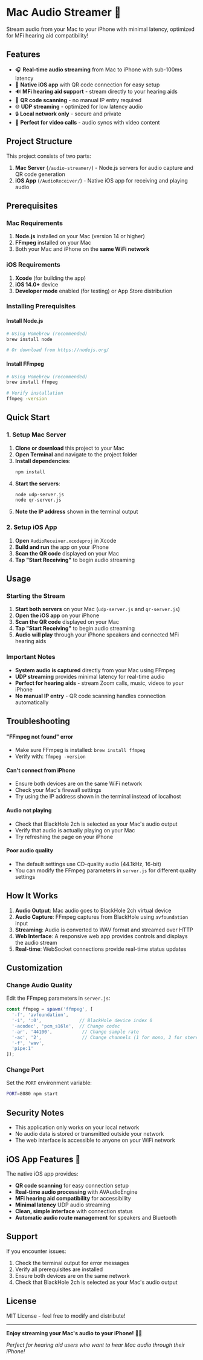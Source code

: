 # Mac Audio Streamer 🎵

Stream audio from your Mac to your iPhone with minimal latency, optimized for MFi hearing aid compatibility!

## Features

- 🎧 **Real-time audio streaming** from Mac to iPhone with sub-100ms latency
- 📱 **Native iOS app** with QR code connection for easy setup
- 🔊 **MFi hearing aid support** - stream directly to your hearing aids
- 🎯 **QR code scanning** - no manual IP entry required
- 🌐 **UDP streaming** - optimized for low latency audio
- 🔒 **Local network only** - secure and private
- 🚀 **Perfect for video calls** - audio syncs with video content

## Project Structure

This project consists of two parts:

1. **Mac Server** (`/audio-streamer/`) - Node.js servers for audio capture and QR code generation
2. **iOS App** (`/AudioReceiver/`) - Native iOS app for receiving and playing audio

## Prerequisites

### Mac Requirements
1. **Node.js** installed on your Mac (version 14 or higher)
2. **FFmpeg** installed on your Mac
3. Both your Mac and iPhone on the **same WiFi network**

### iOS Requirements
1. **Xcode** (for building the app)
2. **iOS 14.0+** device
3. **Developer mode** enabled (for testing) or App Store distribution

### Installing Prerequisites

#### Install Node.js
```bash
# Using Homebrew (recommended)
brew install node

# Or download from https://nodejs.org/
```

#### Install FFmpeg
```bash
# Using Homebrew (recommended)
brew install ffmpeg

# Verify installation
ffmpeg -version
```

## Quick Start

### 1. Setup Mac Server
1. **Clone or download** this project to your Mac
2. **Open Terminal** and navigate to the project folder
3. **Install dependencies**:
   ```bash
   npm install
   ```
4. **Start the servers**:
   ```bash
   node udp-server.js
   node qr-server.js
   ```
5. **Note the IP address** shown in the terminal output

### 2. Setup iOS App
1. **Open** `AudioReceiver.xcodeproj` in Xcode
2. **Build and run** the app on your iPhone
3. **Scan the QR code** displayed on your Mac
4. **Tap "Start Receiving"** to begin audio streaming

## Usage

### Starting the Stream

1. **Start both servers** on your Mac (`udp-server.js` and `qr-server.js`)
2. **Open the iOS app** on your iPhone
3. **Scan the QR code** displayed on your Mac
4. **Tap "Start Receiving"** to begin audio streaming
5. **Audio will play** through your iPhone speakers and connected MFi hearing aids

### Important Notes

- **System audio is captured** directly from your Mac using FFmpeg
- **UDP streaming** provides minimal latency for real-time audio
- **Perfect for hearing aids** - stream Zoom calls, music, videos to your iPhone
- **No manual IP entry** - QR code scanning handles connection automatically

## Troubleshooting

#### "FFmpeg not found" error
- Make sure FFmpeg is installed: `brew install ffmpeg`
- Verify with: `ffmpeg -version`

#### Can't connect from iPhone
- Ensure both devices are on the same WiFi network
- Check your Mac's firewall settings
- Try using the IP address shown in the terminal instead of localhost

#### Audio not playing
- Check that BlackHole 2ch is selected as your Mac's audio output
- Verify that audio is actually playing on your Mac
- Try refreshing the page on your iPhone

#### Poor audio quality
- The default settings use CD-quality audio (44.1kHz, 16-bit)
- You can modify the FFmpeg parameters in `server.js` for different quality settings

## How It Works

1. **Audio Output**: Mac audio goes to BlackHole 2ch virtual device
2. **Audio Capture**: FFmpeg captures from BlackHole using `avfoundation` input
3. **Streaming**: Audio is converted to WAV format and streamed over HTTP
4. **Web Interface**: A responsive web app provides controls and displays the audio stream
5. **Real-time**: WebSocket connections provide real-time status updates

## Customization

### Change Audio Quality
Edit the FFmpeg parameters in `server.js`:

```javascript
const ffmpeg = spawn('ffmpeg', [
  '-f', 'avfoundation',
  '-i', ':0',              // BlackHole device index 0
  '-acodec', 'pcm_s16le',  // Change codec
  '-ar', '44100',           // Change sample rate
  '-ac', '2',               // Change channels (1 for mono, 2 for stereo)
  '-f', 'wav',
  'pipe:1'
]);
```

### Change Port
Set the `PORT` environment variable:
```bash
PORT=8080 npm start
```

## Security Notes

- This application only works on your local network
- No audio data is stored or transmitted outside your network
- The web interface is accessible to anyone on your WiFi network

## iOS App Features 🚀

The native iOS app provides:
- **QR code scanning** for easy connection setup
- **Real-time audio processing** with AVAudioEngine
- **MFi hearing aid compatibility** for accessibility
- **Minimal latency** UDP audio streaming
- **Clean, simple interface** with connection status
- **Automatic audio route management** for speakers and Bluetooth

## Support

If you encounter issues:

1. Check the terminal output for error messages
2. Verify all prerequisites are installed
3. Ensure both devices are on the same network
4. Check that BlackHole 2ch is selected as your Mac's audio output

## License

MIT License - feel free to modify and distribute!

---

**Enjoy streaming your Mac's audio to your iPhone! 🎵📱**

*Perfect for hearing aid users who want to hear Mac audio through their iPhone!*
